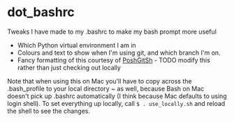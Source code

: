 # dot_bashrc
Tweaks I have made to my .bashrc to make my bash prompt more useful

* Which Python virtual environment I am in
* Colours and text to show when I'm using git, and which branch I'm on.
* Fancy formatting of this courtesy of [PoshGitSh](https://github.com/lyze/posh-git-sh) - TODO modify this rather than just checking out locally

Note that when using this on Mac you'll have to copy across the .bash_profile to your local directory ~ as well, because Bash on Mac doesn't pick up .bashrc automatically (I think because Mac defaults to using login shell).
To set everything up locally, call `$ . use_locally.sh` and reload the shell to see the changes.